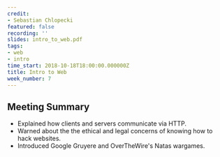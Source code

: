 ```yaml
---
credit:
- Sebastian Chlopecki
featured: false
recording: ''
slides: intro_to_web.pdf
tags:
- web
- intro
time_start: 2018-10-18T18:00:00.000000Z
title: Intro to Web
week_number: 7
---
```

## Meeting Summary
- Explained how clients and servers communicate via HTTP.
- Warned about the the ethical and legal concerns of knowing how to hack websites.
- Introduced Google Gruyere and OverTheWire's Natas wargames.